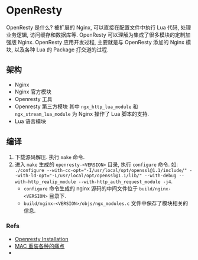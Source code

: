 # OpenResty
OpenResty 是什么? 被扩展的 Nginx, 可以直接在配置文件中执行 Lua 代码, 处理业务逻辑, 访问缓存和数据库等.
OpenResty 可以理解为集成了很多模块的定制加强版 Nginx.
OpenResty 应用开发过程, 主要就是与 OpenResty 添加的 Nginx 模块, 以及各种 Lua 的 Package 打交道的过程.

## 架构
* Nginx
* Nginx 官方模块
* Openresty 工具
* Openresty 第三方模块
    其中 `ngx_http_lua_module` 和 `ngx_stream_lua_module` 为 Nginx 操作了 Lua 脚本的支持.
* Lua 语言模块

## 编译
1. 下载源码解压. 执行 `make` 命令.
2. 进入 `make` 生成的 `openresty-<VERSION>` 目录, 执行 `configure` 命令. 如: `./configure --with-cc-opt="-I/usr/local/opt/openssl@1.1/include/" --with-ld-opt="-L/usr/local/opt/openssl@1.1/lib/" --with-debug --with-http_realip_module --with-http_auth_request_module -j4`.
    * `configure` 命令生成的 nginx 源码的中间文件位于 `build/nginx-<VERSION>` 目录下.
    * `build/nginx-<VERSION>/objs/ngx_modules.c` 文件中保存了模块相关的信息.

### Refs
* [Openresty Installation](https://openresty.org/en/installation.html)
* [MAC 重装各种的痛点](http://homeway.me/2015/07/10/rebuild-osx-environment/)
* 